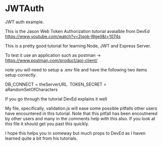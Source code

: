 # JWTAuth
JWT auth example.

This is the Jason Web Token Authorization tutorial avaialble from DevEd https://www.youtube.com/watch?v=2jqok-WgelI&t=1074s

This is a pretty good tutorial for learning Node, JWT and Express Server.

To test it use an application such as postman -> https://www.postman.com/product/api-client/


note you will need to setup a .env file and have the following two items 
setup correctly.

DB_CONNECT = theServerURL.
TOKEN_SECRET = aRandomSetOfCharacters

If you go through the tutorial DevEd explains it well

My file, specifically, validation.js will ease some possible pitfalls other users have encountered in this tutorial. Note that this pitfall has been encoutnered by other users and many in the comments help with this also. If you look at this file it should get you past this quickly.

I hope this helps you in someway but much props to DevEd as I haven learned quite a bit from his tutorials. 